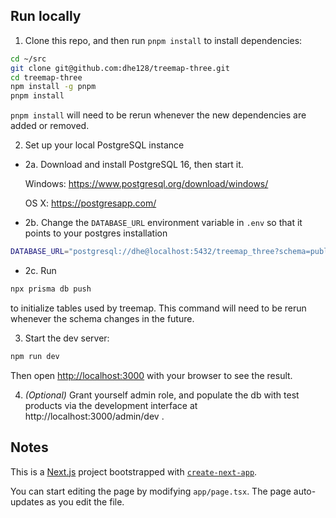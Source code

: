 

## Run locally

1. Clone this repo, and then run `pnpm install` to install dependencies:
```bash
cd ~/src
git clone git@github.com:dhe128/treemap-three.git
cd treemap-three
npm install -g pnpm
pnpm install
```
`pnpm install` will need to be rerun whenever the new dependencies are added or removed.

2. Set up your local PostgreSQL instance
* 2a. Download and install PostgreSQL 16, then start it.

    Windows: https://www.postgresql.org/download/windows/

    OS X: https://postgresapp.com/

* 2b. Change the `DATABASE_URL` environment variable in `.env` so that it points to your postgres installation
```bash
DATABASE_URL="postgresql://dhe@localhost:5432/treemap_three?schema=public"
```

* 2c. Run
```bash
npx prisma db push
```
to initialize tables used by treemap. This command will need to be rerun whenever the schema changes in the future.

3. Start the dev server:

```bash
npm run dev
```
Then open [http://localhost:3000](http://localhost:3000) with your browser to see the result.

4. *(Optional)* Grant yourself admin role, and populate the db with test products via the development interface at http://localhost:3000/admin/dev .

## Notes

This is a [Next.js](https://nextjs.org/) project bootstrapped with [`create-next-app`](https://github.com/vercel/next.js/tree/canary/packages/create-next-app).

You can start editing the page by modifying `app/page.tsx`. The page auto-updates as you edit the file.
